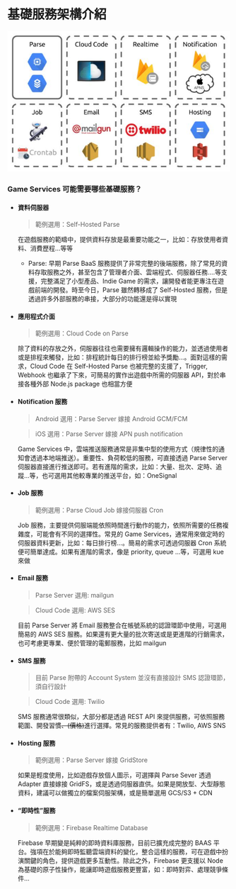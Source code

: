 # 基礎服務架構介紹

![](/assets/Infrastructure.jpg "Infrastructure")

### Game Services 可能需要哪些基礎服務？

* #### 資料伺服器

  > 範例選用：Self-Hosted Parse

  在遊戲服務的範疇中，提供資料存放是最重要功能之一，比如：存放使用者資料、消費歷程...等等
  
  * Parse: 早期 Parse BaaS 服務提供了非常完整的後端服務，除了常見的資料存取服務之外，甚至包含了管理者介面、雲端程式、伺服器任務....等支援，完整滿足了小型產品、Indie Game 的需求，讓開發者能更專注在遊戲前端的開發。時至今日，Parse 雖然轉移成了 Self-Hosted 服務，但是透過許多外部服務的串接，大部分的功能還是得以實現
  
* #### 應用程式介面

  > 範例選用：Cloud Code on Parse
  
  除了資料的存放之外，伺服器往往也需要擁有邏輯操作的能力，並透過使用者或是排程來觸發，比如：排程統計每日的排行榜並給予獎勵...。面對這樣的需求，Cloud Code 在 Self-Hosted Parse 也被完整的支援了，Trigger, Webhook 也繼承了下來，可簡易的實作出遊戲中所需的伺服器 API，對於串接各種外部 Node.js package 也相當方便

* #### Notification 服務

  > Android 選用：Parse Server 嫁接 Android GCM/FCM
  
  > iOS 選用：Parse Server 嫁接 APN push notification

  Game Services 中，雲端推送服務通常是非集中型的使用方式（規律性的通知會透過本地端推送）。重要性、負荷較低的服務，可直接透過 Parse Server 伺服器直接進行推送即可。若有進階的需求，比如：大量、批次、定時、追蹤...等，也可選用其他較專業的推送平台，如：OneSignal

* #### Job 服務

  > 範例選用：Parse Cloud Job 嫁接伺服器 Cron

  Job 服務，主要提供伺服端能依照時間進行動作的能力，依照所需要的任務複雜度，可能會有不同的選擇性。常見的 Game Services，通常用來做定時的伺服器資料更新，比如：每日排行榜...。簡易的需求可透過伺服器 Cron 系統便可簡單達成。如果有進階的需求，像是 priority, queue ...等，可選用 kue 來做

* #### Email 服務

  > Parse Server 選用: mailgun
  
  > Cloud Code 選用: AWS SES
  
  目前 Parse Server 將 Email 服務整合在帳號系統的認證環節中使用，可選用簡易的 AWS SES 服務。如果還有更大量的批次寄送或是更進階的行銷需求，也可考慮更專業、便於管理的電郵服務，比如 mailgun

* #### SMS 服務

  > 目前 Parse 附帶的 Account System 並沒有直接設計 SMS 認證環節，須自行設計
  
  > Cloud Code 選用: Twilio
  
  SMS 服務通常很類似，大部分都是透過 REST API 來提供服務，可依照服務範圍、開發習慣~~、\(價格\)~~進行選擇。常見的服務提供者有：Twilio, AWS SNS

* #### Hosting 服務

  > 範例選用：Parse Server 嫁接 GridStore

  如果是輕度使用，比如遊戲存放個人圖示，可選擇與 Parse Sever 透過 Adapter 直接嫁接 GridFS，或是透過伺服器直供。如果是開放型、大型靜態資料，建議可以做獨立的檔案伺服架構，或是簡單選用 GCS/S3 + CDN

* #### “即時性”服務

  > 範例選用：Firebase Realtime Database

  Firebase 早期變是純粹的即時資料庫服務，目前已擴充成完整的 BAAS 平台。強項在於能夠即時監聽雲端資料的變化，整合這樣的服務，可在遊戲中扮演關鍵的角色，提供遊戲更多互動性。除此之外，Firebase 更支援以 Node 為基礎的原子性操作，能讓即時遊戲服務更豐富，如：即時對弈、處理競爭條件...